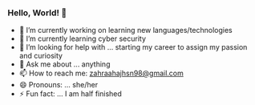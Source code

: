 ### Hello, World! 👋
- 🔭 I’m currently working on learning new languages/technologies
- 🌱 I’m currently learning cyber security
- 🤔 I’m looking for help with ... starting my career to assign my passion and curiosity
- 💬 Ask me about ... anything
- 📫 How to reach me: zahraahajhsn98@gmail.com
- 😄 Pronouns: ... she/her
- ⚡ Fun fact: ... I am half finished
